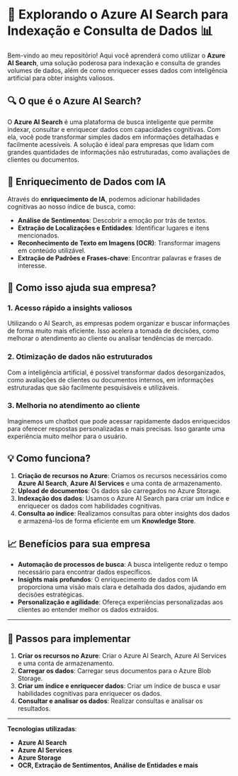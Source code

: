 # 🚀 **Explorando o Azure AI Search para Indexação e Consulta de Dados** 📊

Bem-vindo ao meu repositório! Aqui você aprenderá como utilizar o **Azure AI Search**, uma solução poderosa para indexação e consulta de grandes volumes de dados, além de como enriquecer esses dados com inteligência artificial para obter insights valiosos.

## 🔍 **O que é o Azure AI Search?**

O **Azure AI Search** é uma plataforma de busca inteligente que permite indexar, consultar e enriquecer dados com capacidades cognitivas. Com ela, você pode transformar simples dados em informações detalhadas e facilmente acessíveis. A solução é ideal para empresas que lidam com grandes quantidades de informações não estruturadas, como avaliações de clientes ou documentos.

## 🧠 **Enriquecimento de Dados com IA**

Através do **enriquecimento de IA**, podemos adicionar habilidades cognitivas ao nosso índice de busca, como:

- **Análise de Sentimentos**: Descobrir a emoção por trás de textos.
- **Extração de Localizações e Entidades**: Identificar lugares e itens mencionados.
- **Reconhecimento de Texto em Imagens (OCR)**: Transformar imagens em conteúdo utilizável.
- **Extração de Padrões e Frases-chave**: Encontrar palavras e frases de interesse.

## 🏢 **Como isso ajuda sua empresa?**

### **1. Acesso rápido a insights valiosos**
Utilizando o AI Search, as empresas podem organizar e buscar informações de forma muito mais eficiente. Isso acelera a tomada de decisões, como melhorar o atendimento ao cliente ou analisar tendências de mercado.

### **2. Otimização de dados não estruturados**
Com a inteligência artificial, é possível transformar dados desorganizados, como avaliações de clientes ou documentos internos, em informações estruturadas que são facilmente pesquisáveis e utilizáveis.

### **3. Melhoria no atendimento ao cliente**
Imaginemos um chatbot que pode acessar rapidamente dados enriquecidos para oferecer respostas personalizadas e mais precisas. Isso garante uma experiência muito melhor para o usuário.

## 💡 **Como funciona?**

1. **Criação de recursos no Azure**: Criamos os recursos necessários como **Azure AI Search**, **Azure AI Services** e uma conta de armazenamento.
2. **Upload de documentos**: Os dados são carregados no Azure Storage.
3. **Indexação dos dados**: Usamos o Azure AI Search para criar um índice e enriquecer os dados com habilidades cognitivas.
4. **Consulta ao índice**: Realizamos consultas para obter insights dos dados e armazená-los de forma eficiente em um **Knowledge Store**.

## 📈 **Benefícios para sua empresa**

- **Automação de processos de busca**: A busca inteligente reduz o tempo necessário para encontrar dados específicos.
- **Insights mais profundos**: O enriquecimento de dados com IA proporciona uma visão mais clara e detalhada dos dados, ajudando em decisões estratégicas.
- **Personalização e agilidade**: Ofereça experiências personalizadas aos clientes ao entender melhor os dados extraídos.

---

## 📝 **Passos para implementar**

1. **Criar os recursos no Azure**: Criar o Azure AI Search, Azure AI Services e uma conta de armazenamento.
2. **Carregar os dados**: Carregar seus documentos para o Azure Blob Storage.
3. **Criar um índice e enriquecer dados**: Criar um índice de busca e usar habilidades cognitivas para enriquecer os dados.
4. **Consultar e analisar os dados**: Realizar consultas e analisar os resultados.

---

**Tecnologias utilizadas**:
- **Azure AI Search**
- **Azure AI Services**
- **Azure Storage**
- **OCR, Extração de Sentimentos, Análise de Entidades e mais**
